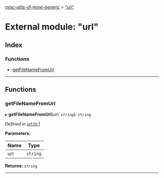 [misc-utils-of-mine-generic](../README.md) > ["url"](../modules/_url_.md)

# External module: "url"

## Index

### Functions

* [getFileNameFromUrl](_url_.md#getfilenamefromurl)

---

## Functions

<a id="getfilenamefromurl"></a>

###  getFileNameFromUrl

▸ **getFileNameFromUrl**(url: *`string`*): `string`

*Defined in [url.ts:1](https://github.com/cancerberoSgx/misc-utils-of-mine/blob/5e57dba/misc-utils-of-mine-generic/src/url.ts#L1)*

**Parameters:**

| Name | Type |
| ------ | ------ |
| url | `string` |

**Returns:** `string`

___

